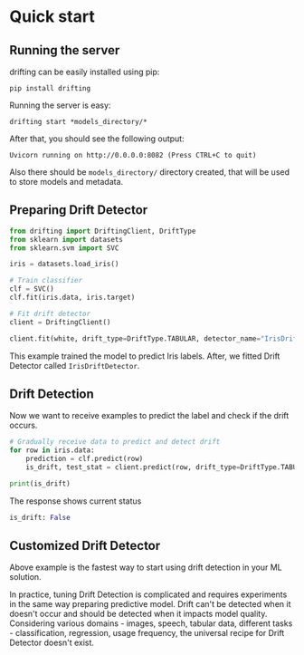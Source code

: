 # Quick start

## Running the server

drifting can be easily installed using pip:

```
pip install drifting
```

Running the server is easy:

```
drifting start *models_directory/*
```

After that, you should see the following output:

```
Uvicorn running on http://0.0.0.0:8082 (Press CTRL+C to quit)
```

Also there should be `models_directory/` directory created, that will be used to
store models and metadata.

## Preparing Drift Detector

```python
from drifting import DriftingClient, DriftType
from sklearn import datasets
from sklearn.svm import SVC

iris = datasets.load_iris()

# Train classifier
clf = SVC()
clf.fit(iris.data, iris.target)

# Fit drift detector
client = DriftingClient()

client.fit(white, drift_type=DriftType.TABULAR, detector_name="IrisDriftDetector")
```

This example trained the model to predict Iris labels. After, we fitted
Drift Detector called `IrisDriftDetector`.

## Drift Detection

Now we want to receive examples to predict the label and check if the drift
occurs.

```python
# Gradually receive data to predict and detect drift
for row in iris.data:
    prediction = clf.predict(row)
    is_drift, test_stat = client.predict(row, drift_type=DriftType.TABULAR, detector_name="IrisDriftDetector")

print(is_drift)
```

The response shows current status

```python
is_drift: False
```

## Customized Drift Detector

Above example is the fastest way to start using drift detection in your ML
solution.

In practice, tuning Drift Detection is complicated and requires experiments in
the same way preparing predictive model. Drift can't be detected when it doesn't
occur and should be detected when it impacts model quality. Considering various
domains - images, speech, tabular data, different tasks - classification,
regression, usage frequency, the universal recipe for Drift Detector doesn't
exist.
